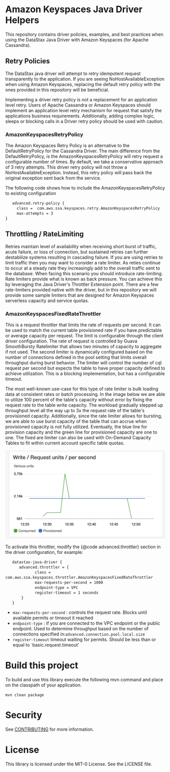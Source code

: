 # Amazon Keyspaces Java Driver Helpers
This repository contains driver policies, examples, and best practices when using the DataStax Java Driver with Amazon Keyspaces (for Apache Cassandra).

## Retry Policies
The DataStax java driver will attempt to retry idempotent request transparently to the application. If you are seeing NoHostAvailableException when using Amazon Keyspaces, replacing the default retry policy with the ones provided in this repository will be beneficial.

Implementing a driver retry policy is not a replacement for an application level retry. Users of Apache Cassandra or Amazon Keyspaces should implement an application level retry mechanism for request that satisfy the applications business requirements.  Additionally, adding complex logic, sleeps or blocking calls in a Driver retry policy should be used with caution.  

### AmazonKeyspacesRetryPolicy
The Amazon Keyspaces Retry Policy is an alternative to the DefaultRetryPolicy for the Cassandra Driver. The main difference from the DefaultRetryPolicy, is the AmazonKeyspacesRetryPolicy will retry request a configurable number of times. By default, we take a conservative approach of 3 retry attempts. This driver retry policy will not throw a NoHostAvailableException. Instead, this retry policy will pass back the original exception sent back from the service.  

The following code shows how to include the  AmazonKeyspacesRetryPolicy to existing configuration

```
   advanced.retry-policy {
     class =  com.aws.ssa.keyspaces.retry.AmazonKeyspacesRetryPolicy
     max-attempts = 3
}
```

## Throttling / RateLimiting
Retries maintain level of availability when receiving short burst of traffic, acute failure, or loss of connection, but sustained retries can further destabilize systems resulting in cascading failure. If you are using retries to limit traffic then you may want to consider a rate limiter.  As reties continue to occur at a steady rate they increasingly add to the overall traffic sent to the database.  When facing this scenario you should introduce rate-limiting. Rate limiters provide what is known as back pressure. You can achieve this by leveraging the Java Driver's Throttler Extension point.  There are a few rate-limiters provided native with the driver, but in this repository we will provide some sample limiters that are designed for Amazon Keyspaces serverless capacity and service quotas. 

### AmazonKeyspacesFixedRateThrottler
This is a request throttler that limits the rate of requests per second. It can be used to match the current table provisioned rate if you have predictable or average capacity per request.
The limit is configurable through the client driver configuration. 
The rate of request is controlled by Guava SmoothBursty Ratelimiter that allows two minutes of capacity to aggregate if not used. 
The second limiter is dynamically configured based on the number of connections defined in the pool setting that limits overall throughput during burst behavior. 
The limiter will control the number of cql request per second but expects the table to have proper capacity defined to achieve utilization. 
This is a blocking implementation, but has a configurable timeout. 
    
The most well-known use-case for this type of rate limiter is bulk loading data at consistent rates or batch processing. In the image below we are able to utilize 100 percent of the table's capacity without error by fixing the request rate to the table write capacity. The workload gradually stepped up throughput level all the way up to 3x the request rate of the table's provisioned capacity. Additionally, since the rate limiter allows for bursting, we are able to use burst capacity of the table that can accrue when provisioned capacity is not fully utilized.  Eventually, the blue line for provision capacity and the green line for provisioned capacity are one to one. The fixed are limiter can also be used with On-Demand Capacity Tables to fit within current account specific table quotas.  

![Rate Limiting](/static/images/RateLimiting.png) 
 
To activate this throttler, modify the {@code advanced.throttler} section in the driver configuration, for example:
     
   ```
      datastax-java-driver {
         advanced.throttler = {
                class = com.aws.ssa.keyspaces.throttler.AmazonKeyspacesFixedRateThrottler
                max-requests-per-second = 1000
                endpoint-type = VPC
                register-timeout = 1 seconds
          }
      }  
```



* `max-requests-per-second` : controls the request rate. Blocks until available permits or timeout it reached
* `endpoint-type` : if you are connected to the VPC endpoint or the public endpoint. Used to determine throughput based on the number of connections specified in:`advanced.connection.pool.local.size`
* `register-timeout` timeout waiting for permits. Should be less than or equal to `basic.request.timeout'


# Build this project
To build and use this library execute the following mvn command and place on the classpath of your application. 
```
mvn clean package
```
# Security

See [CONTRIBUTING](CONTRIBUTING.md#security-issue-notifications) for more information.

# License

This library is licensed under the MIT-0 License. See the LICENSE file.
